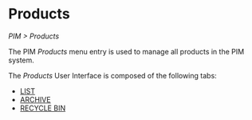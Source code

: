 # Products  
*PIM > Products*

The PIM *Products* menu entry is used to manage all products in the PIM system.

The *Products* User Interface is composed of the following tabs:
  - [LIST](02a_Products.md)
  - [ARCHIVE](02b_Products.md)
  - [RECYCLE BIN](02c_Products.md)
